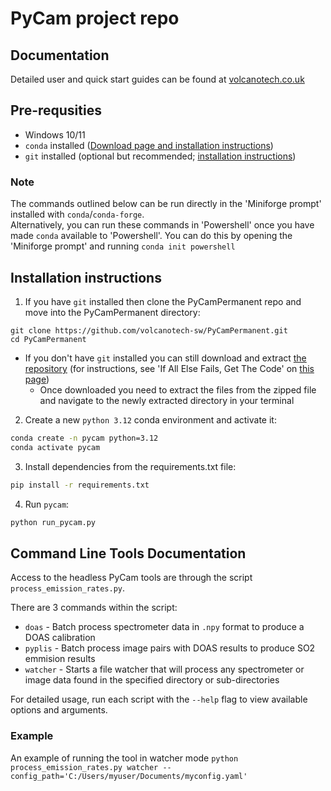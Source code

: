 # PyCam project repo

## Documentation

Detailed user and quick start guides can be found at [volcanotech.co.uk](https://www.volcanotech.co.uk/software.html)  

## Pre-requsities

- Windows 10/11
- `conda` installed ([Download page and installation instructions](https://conda-forge.org/download/))
- `git` installed (optional but recommended; [installation instructions](https://git-scm.com/book/en/v2/Getting-Started-Installing-Git))

### Note

The commands outlined below can be run directly in the 'Miniforge prompt' installed with `conda`/`conda-forge`.  
Alternatively, you can run these commands in 'Powershell' once you have made `conda` available to 'Powershell'. You can do this by opening the 'Miniforge prompt' and running `conda init powershell`

## Installation instructions

1. If you have `git` installed then clone the PyCamPermanent repo and move into the PyCamPermanent directory:
```
git clone https://github.com/volcanotech-sw/PyCamPermanent.git
cd PyCamPermanent
```

- If you don't have `git` installed you can still download and extract [the repository](https://github.com/ubdbra001/PyCamPermanent/tree/standalone) (for instructions, see 'If All Else Fails, Get The Code' on [this page](https://www.howtogeek.com/827348/how-to-download-files-from-github/))
  - Once downloaded you need to extract the files from the zipped file and navigate to the newly extracted directory in your terminal

2. Create a new `python 3.12` conda environment and activate it:

```sh
conda create -n pycam python=3.12
conda activate pycam
```

3. Install dependencies from the requirements.txt file:

```sh
pip install -r requirements.txt
```

4. Run `pycam`:

```sh
python run_pycam.py
```

## Command Line Tools Documentation

Access to the headless PyCam tools are through the script `process_emission_rates.py`.  

There are 3 commands within the script:

- `doas` - Batch process spectrometer data in `.npy` format to produce a DOAS calibration
- `pyplis` - Batch process image pairs with DOAS results to produce SO2 emmision results
- `watcher` - Starts a file watcher that will process any spectrometer or image data found in the specified directory or sub-directories

For detailed usage, run each script with the `--help` flag to view available options and arguments.

### Example

An example of running the tool in watcher mode `python process_emission_rates.py watcher --config_path='C:/Users/myuser/Documents/myconfig.yaml'`
